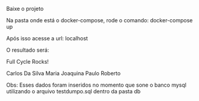 Baixe o projeto

Na pasta onde está o docker-compose, rode o comando:
docker-compose up

Após isso acesse a url:
localhost

O resultado será:

Full Cycle Rocks!

Carlos Da Silva
Maria Joaquina
Paulo Roberto

Obs: Esses dados foram inseridos no momento que sone o banco mysql utilizando o arquivo testdumpo.sql dentro da pasta db
